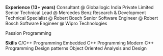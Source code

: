 
**Experience (13+ years)**
Consultant @ Globallogic India Private Limited
Senior Technical Lead @ Mercedes Benz Research & Development
Technical Specialist @ Robert Bosch
Senior Software Engineer @ Robert Bosch
Software Engineer @ Wipro Technologies

Passion
Programming

**Skills**
C/C++ Programming
Embedded C++ Programming
Modern C++ Programming
Design patterns
Object Oriented Analysis and Design
